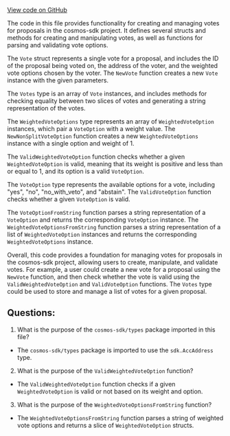 [View code on GitHub](https://github.com/cosmos/cosmos-sdk/blob/main/x/gov/types/v1beta1/vote.go)

The code in this file provides functionality for creating and managing votes for proposals in the cosmos-sdk project. It defines several structs and methods for creating and manipulating votes, as well as functions for parsing and validating vote options.

The `Vote` struct represents a single vote for a proposal, and includes the ID of the proposal being voted on, the address of the voter, and the weighted vote options chosen by the voter. The `NewVote` function creates a new `Vote` instance with the given parameters.

The `Votes` type is an array of `Vote` instances, and includes methods for checking equality between two slices of votes and generating a string representation of the votes.

The `WeightedVoteOptions` type represents an array of `WeightedVoteOption` instances, which pair a `VoteOption` with a weight value. The `NewNonSplitVoteOption` function creates a new `WeightedVoteOptions` instance with a single option and weight of 1.

The `ValidWeightedVoteOption` function checks whether a given `WeightedVoteOption` is valid, meaning that its weight is positive and less than or equal to 1, and its option is a valid `VoteOption`.

The `VoteOption` type represents the available options for a vote, including "yes", "no", "no_with_veto", and "abstain". The `ValidVoteOption` function checks whether a given `VoteOption` is valid.

The `VoteOptionFromString` function parses a string representation of a `VoteOption` and returns the corresponding `VoteOption` instance. The `WeightedVoteOptionsFromString` function parses a string representation of a list of `WeightedVoteOption` instances and returns the corresponding `WeightedVoteOptions` instance.

Overall, this code provides a foundation for managing votes for proposals in the cosmos-sdk project, allowing users to create, manipulate, and validate votes. For example, a user could create a new vote for a proposal using the `NewVote` function, and then check whether the vote is valid using the `ValidWeightedVoteOption` and `ValidVoteOption` functions. The `Votes` type could be used to store and manage a list of votes for a given proposal.
## Questions: 
 1. What is the purpose of the `cosmos-sdk/types` package imported in this file?
- The `cosmos-sdk/types` package is imported to use the `sdk.AccAddress` type.

2. What is the purpose of the `ValidWeightedVoteOption` function?
- The `ValidWeightedVoteOption` function checks if a given `WeightedVoteOption` is valid or not based on its weight and option.

3. What is the purpose of the `WeightedVoteOptionsFromString` function?
- The `WeightedVoteOptionsFromString` function parses a string of weighted vote options and returns a slice of `WeightedVoteOption` structs.